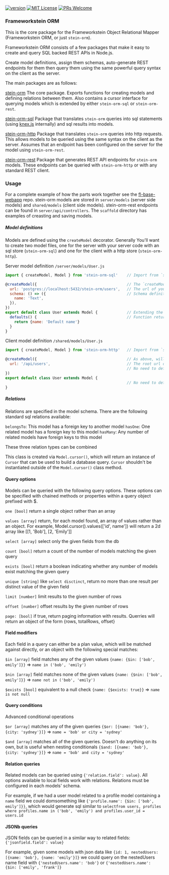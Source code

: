 ## 

[![version][version-badge]][package]
[![MIT License][license-badge]][LICENSE]
[![PRs Welcome][prs-badge]][prs]


[version-badge]: https://img.shields.io/npm/v/stein-orm.svg?style=flat-square
[package]: https://www.npmjs.com/package/stein-orm
[license-badge]: https://img.shields.io/npm/l/stein-orm.svg?style=flat-square
[license]: https://github.com/robinpowered/stein-orm/blob/master/LICENSE
[prs-badge]: https://img.shields.io/badge/PRs-welcome-brightgreen.svg?style=flat-square
[prs]: http://makeapullrequest.com


### Frameworkstein ORM


This is the core package for the Frameworkstein Object Relational Mapper (Frameworkstein ORM, or just `stein-orm`).


Frameworkstein ORM consists of a few packages that make it easy to create and query SQL backed REST APIs in Node.js.


Create model definitions, assign them schemas, auto-generate REST endpoints for them then query them using the same powerful query syntax on the client as the server.


The main packages are as follows:

[stein-orm](https://github.com/founderlab/frameworkstein/tree/master/packages/stein-orm)
The core package. Exports functions for creating models and defining relations between them. Also contains a cursor interface for querying models which is extended by either `stein-orm-sql` or `stein-orm-rest`.

[stein-orm-sql](https://github.com/founderlab/frameworkstein/tree/master/packages/stein-orm)
Package that translates `stein-orm` queries into sql statements (using [knex.js](https://knexjs.org/) internally) and sql results into models.

[stein-orm-http](https://github.com/founderlab/frameworkstein/tree/master/packages/stein-orm)
Package that translates `stein-orm` queries into http requests. This allows models to be queried using the same syntax on the client as the server. Assumes that an endpoint has been configured on the server for the model using `stein-orm-rest`.

[stein-orm-rest](https://github.com/founderlab/frameworkstein/tree/master/packages/stein-orm)
Package that generates REST API endpoints for `stein-orm` models. These endpoints can be queried with `stein-orm-http` or with any standard REST client.


### Usage

For a complete example of how the parts work together see the [fl-base-webapp](https://github.com/founderlab/frameworkstein/tree/master/packages/fl-base-webapp) repo. stein-orm models are stored in `server/models` (server side models) and `shared/models` (client side models). stein-orm-rest endpoints can be found in `server/api/controllers`. The `scaffold` directory has examples of creasting and saving models.


##### Model definitions
Models are defined using the `createModel` decorator. Generally You'll want to create two model files, one for the server with your server code with an sql store (`stein-orm-sql`) and one for the client with a http store (`stein-orm-http`).

Server model definition `/server/models/User.js`
```javascript
import { createModel, Model } from 'stein-orm-sql'    // Import from `stein-orm-sql` to use the sql store

@createModel({                                        // The `createModel` decorator configures the model when called
  url: 'postgres://localhost:5432/stein-orm/users',   // The url of your database, including the table name
  schema: () => ({                                    // Schema definition, see [stein-orm-sql](https://github.com/founderlab/frameworkstein/tree/master/packages/stein-orm) for column options and `relations` below for relations.
    name: 'Text',
  }),
})
export default class User extends Model {             // Extending the `stein-orm` `Model` class
  defaults() {                                        // Function returning default properties for new models
    return {name: 'Default name'}
  }
}

```

Client model definition `/shared/models/User.js`
```javascript
import { createModel, Model } from 'stein-orm-http'   // Import from `stein-orm-http` to use the http store

@createModel({                                        // As above, will configure the model with a http store
  url: '/api/users',                                  // The root url of your `stein-orm-rest` api for this model
                                                      // No need to define a schema on the client
})
export default class User extends Model {             
                                                      // No need to define defaults on the client
}

```

##### Relations
Relations are specified in the model schema. There are the following standard sql relations available:

`belongsTo`:  This model has a foreign key to another model
`hasOne`:     One related model has a foreign key to this model
`hasMany`:    Any number of related models have foreign keys to this model

These three relation types can be combined 


This class is created via `Model.cursor()`, which will return an instance of `Cursor` that can be used to build a database query.
`Cursor` shouldn't be instantiated outside of the `Model.cursor()` class method.


#### Query options
Models can be queried with the following query options. These options can be specified with chained methods or properties within a query object prefixed with $.

`one [bool]` return a single object rather than an array

`values [array]` return, for each model found, an array of values rather than an object. For example, Model.cursor().values(['id', name']) will return a 2d array like [[1, 'Bob'], [2, 'Emily']]

`select [array]` select only the given fields from the db

`count [bool]` return a count of the number of models matching the given query

`exists [bool]` return a boolean indicating whether any number of models exist matching the given query

`unique [string]` like `select disctinct`, return no more than one result per distinct value of the given field

`limit [number]` limit results to the given number of rows

`offset [number]` offset results by the given number of rows

`page: [bool]` if true, return paging information with results. Querries will return an object of the form {rows, totalRows, offset}


#### Field modifiers
Each field in a query can either be a plan value, which will be matched against directly, or an object with the following special matches:

`$in [array]` field matches any of the given values `{name: {$in: ['bob', emily']}}` => `name in ('bob', 'emily')`

`$nin [array]` field matches none of the given values `{name: {$nin: ['bob', emily']}}` => `name not in ('bob', 'emily')`

`$exists [bool]` equivalent to a null check `{name: {$exists: true}}` => `name is not null`


#### Query conditions
Advanced conditional operations

`$or [array]` matches any of the given queries `{$or: [{name: 'bob'}, {city: 'sydney'}]}` => `name = 'bob' or city = 'sydney'`

`$and [array]` matches all of the given queries. Doesn't do anything on its own, but is useful when nesting conditionals `{$and: [{name: 'bob'}, {city: 'sydney'}]}` => `name = 'bob' and city = 'sydney'`


#### Relation queries
Related models can be queried using `{'relation.field': value}`. All options available to local fields work with relations. Relations must be configured in each models' schema.

For example, if we had a user model related to a profile model containing a `name` field we could domsomething like `{'profile.name': {$in: ['bob', emily']}}`, which would generate sql similar to `selectfrom users, profiles where profiles.name in ('bob', 'emily') and profiles.user_id = users.id`


#### JSONb queries
JSON fields can be queried in a similar way to related fields: `{'jsonfield.field': value}`

For example, given some models with json data like `{id: 1, nestedUsers: [{name: 'bob'}, {name: 'emily'}]}` we could query on the nestedUsers name field with `{'nestedUsers.name': 'bob'}` or `{'nestedUsers.name': {$in: ['emily', 'frank']}`
